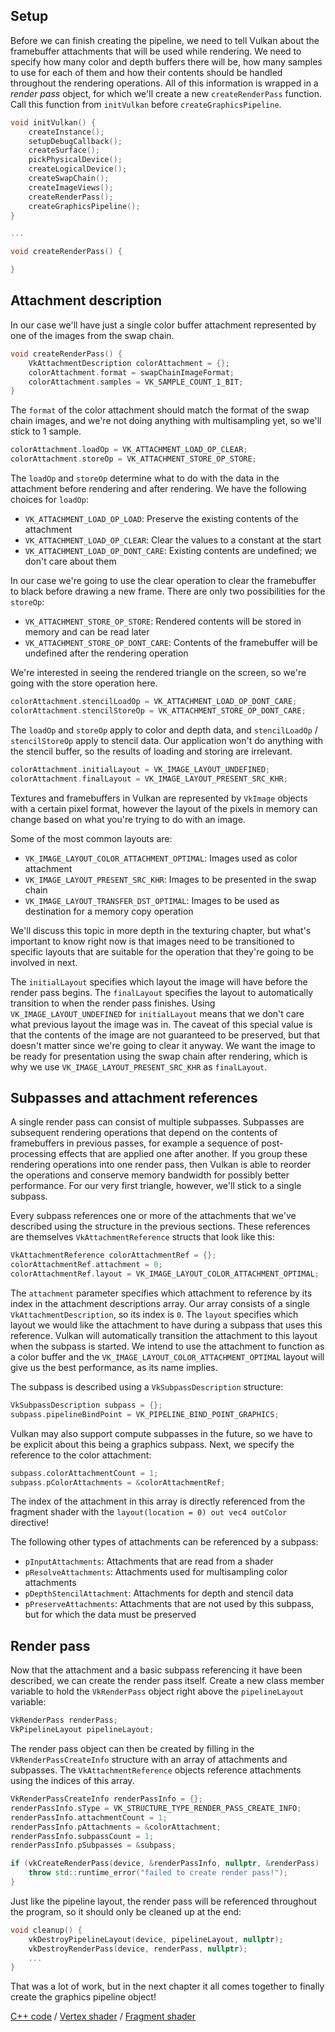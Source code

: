 ## Setup

Before we can finish creating the pipeline, we need to tell Vulkan about the
framebuffer attachments that will be used while rendering. We need to specify
how many color and depth buffers there will be, how many samples to use for each
of them and how their contents should be handled throughout the rendering
operations. All of this information is wrapped in a *render pass* object, for
which we'll create a new `createRenderPass` function. Call this function from
`initVulkan` before `createGraphicsPipeline`.

```c++
void initVulkan() {
    createInstance();
    setupDebugCallback();
    createSurface();
    pickPhysicalDevice();
    createLogicalDevice();
    createSwapChain();
    createImageViews();
    createRenderPass();
    createGraphicsPipeline();
}

...

void createRenderPass() {

}
```

## Attachment description

In our case we'll have just a single color buffer attachment represented by one
of the images from the swap chain.

```c++
void createRenderPass() {
    VkAttachmentDescription colorAttachment = {};
    colorAttachment.format = swapChainImageFormat;
    colorAttachment.samples = VK_SAMPLE_COUNT_1_BIT;
}
```

The `format` of the color attachment should match the format of the swap chain
images, and we're not doing anything with multisampling yet, so we'll stick to 1
sample.

```c++
colorAttachment.loadOp = VK_ATTACHMENT_LOAD_OP_CLEAR;
colorAttachment.storeOp = VK_ATTACHMENT_STORE_OP_STORE;
```

The `loadOp` and `storeOp` determine what to do with the data in the attachment
before rendering and after rendering. We have the following choices for
`loadOp`:

* `VK_ATTACHMENT_LOAD_OP_LOAD`: Preserve the existing contents of the attachment
* `VK_ATTACHMENT_LOAD_OP_CLEAR`: Clear the values to a constant at the start
* `VK_ATTACHMENT_LOAD_OP_DONT_CARE`: Existing contents are undefined; we don't
care about them

In our case we're going to use the clear operation to clear the framebuffer to
black before drawing a new frame. There are only two possibilities for the
`storeOp`:

* `VK_ATTACHMENT_STORE_OP_STORE`: Rendered contents will be stored in memory and
can be read later
* `VK_ATTACHMENT_STORE_OP_DONT_CARE`: Contents of the framebuffer will be
undefined after the rendering operation

We're interested in seeing the rendered triangle on the screen, so we're going
with the store operation here.

```c++
colorAttachment.stencilLoadOp = VK_ATTACHMENT_LOAD_OP_DONT_CARE;
colorAttachment.stencilStoreOp = VK_ATTACHMENT_STORE_OP_DONT_CARE;
```

The `loadOp` and `storeOp` apply to color and depth data, and `stencilLoadOp` /
`stencilStoreOp` apply to stencil data. Our application won't do anything with
the stencil buffer, so the results of loading and storing are irrelevant.

```c++
colorAttachment.initialLayout = VK_IMAGE_LAYOUT_UNDEFINED;
colorAttachment.finalLayout = VK_IMAGE_LAYOUT_PRESENT_SRC_KHR;
```

Textures and framebuffers in Vulkan are represented by `VkImage` objects with a
certain pixel format, however the layout of the pixels in memory can change
based on what you're trying to do with an image.

Some of the most common layouts are:

* `VK_IMAGE_LAYOUT_COLOR_ATTACHMENT_OPTIMAL`: Images used as color attachment
* `VK_IMAGE_LAYOUT_PRESENT_SRC_KHR`: Images to be presented in the swap chain
* `VK_IMAGE_LAYOUT_TRANSFER_DST_OPTIMAL`: Images to be used as destination for a
memory copy operation

We'll discuss this topic in more depth in the texturing chapter, but what's
important to know right now is that images need to be transitioned to specific
layouts that are suitable for the operation that they're going to be involved in
next.

The `initialLayout` specifies which layout the image will have before the render
pass begins. The `finalLayout` specifies the layout to automatically transition
to when the render pass finishes. Using `VK_IMAGE_LAYOUT_UNDEFINED` for
`initialLayout` means that we don't care what previous layout the image was in.
The caveat of this special value is that the contents of the image are not
guaranteed to be preserved, but that doesn't matter since we're going to clear
it anyway. We want the image to be ready for presentation using the swap chain
after rendering, which is why we use `VK_IMAGE_LAYOUT_PRESENT_SRC_KHR` as
`finalLayout`.

## Subpasses and attachment references

A single render pass can consist of multiple subpasses. Subpasses are subsequent
rendering operations that depend on the contents of framebuffers in previous
passes, for example a sequence of post-processing effects that are applied one
after another. If you group these rendering operations into one render pass,
then Vulkan is able to reorder the operations and conserve memory bandwidth for
possibly better performance. For our very first triangle, however, we'll stick
to a single subpass.

Every subpass references one or more of the attachments that we've described
using the structure in the previous sections. These references are themselves
`VkAttachmentReference` structs that look like this:

```c++
VkAttachmentReference colorAttachmentRef = {};
colorAttachmentRef.attachment = 0;
colorAttachmentRef.layout = VK_IMAGE_LAYOUT_COLOR_ATTACHMENT_OPTIMAL;
```

The `attachment` parameter specifies which attachment to reference by its index
in the attachment descriptions array. Our array consists of a single
`VkAttachmentDescription`, so its index is `0`. The `layout` specifies which
layout we would like the attachment to have during a subpass that uses this
reference. Vulkan will automatically transition the attachment to this layout
when the subpass is started. We intend to use the attachment to function as a
color buffer and the `VK_IMAGE_LAYOUT_COLOR_ATTACHMENT_OPTIMAL` layout will give
us the best performance, as its name implies.

The subpass is described using a `VkSubpassDescription` structure:

```c++
VkSubpassDescription subpass = {};
subpass.pipelineBindPoint = VK_PIPELINE_BIND_POINT_GRAPHICS;
```

Vulkan may also support compute subpasses in the future, so we have to be
explicit about this being a graphics subpass. Next, we specify the reference to
the color attachment:

```c++
subpass.colorAttachmentCount = 1;
subpass.pColorAttachments = &colorAttachmentRef;
```

The index of the attachment in this array is directly referenced from the
fragment shader with the `layout(location = 0) out vec4 outColor` directive!

The following other types of attachments can be referenced by a subpass:

* `pInputAttachments`: Attachments that are read from a shader
* `pResolveAttachments`: Attachments used for multisampling color attachments
* `pDepthStencilAttachment`: Attachments for depth and stencil data
* `pPreserveAttachments`: Attachments that are not used by this subpass, but for
which the data must be preserved

## Render pass

Now that the attachment and a basic subpass referencing it have been described,
we can create the render pass itself. Create a new class member variable to hold
the `VkRenderPass` object right above the `pipelineLayout` variable:

```c++
VkRenderPass renderPass;
VkPipelineLayout pipelineLayout;
```

The render pass object can then be created by filling in the
`VkRenderPassCreateInfo` structure with an array of attachments and subpasses.
The `VkAttachmentReference` objects reference attachments using the indices of
this array.

```c++
VkRenderPassCreateInfo renderPassInfo = {};
renderPassInfo.sType = VK_STRUCTURE_TYPE_RENDER_PASS_CREATE_INFO;
renderPassInfo.attachmentCount = 1;
renderPassInfo.pAttachments = &colorAttachment;
renderPassInfo.subpassCount = 1;
renderPassInfo.pSubpasses = &subpass;

if (vkCreateRenderPass(device, &renderPassInfo, nullptr, &renderPass) != VK_SUCCESS) {
    throw std::runtime_error("failed to create render pass!");
}
```

Just like the pipeline layout, the render pass will be referenced throughout the
program, so it should only be cleaned up at the end:

```c++
void cleanup() {
    vkDestroyPipelineLayout(device, pipelineLayout, nullptr);
    vkDestroyRenderPass(device, renderPass, nullptr);
    ...
}
```

That was a lot of work, but in the next chapter it all comes together to finally
create the graphics pipeline object!

[C++ code](/code/11_render_passes.cpp) /
[Vertex shader](/code/09_shader_base.vert) /
[Fragment shader](/code/09_shader_base.frag)
